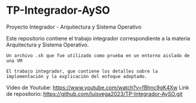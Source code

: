 # TP-Integrador-AySO
Proyecto Integrador - Arquitectura y Sistema Operativo

Este repositorio contiene el trabajo integrador correspondiente a la materia Arquitectura y Sistema Operativo.

    Un archivo .sh que fue utilizado como prueba en un entorno aislado de una VM

    El trabajo integrador, que contiene los detalles sobre la implementación y la explicación del enfoque adoptado.

Video de Youtube: https://www.youtube.com/watch?v=fBhnc9gK4Xw
Link de repositorio: https://github.com/luisvega2023/TP-Integrador-AySO.git
